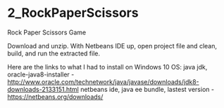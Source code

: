 # 2_RockPaperScissors
Rock Paper Scissors Game

Download and unzip. With Netbeans IDE up, open project file and clean, build, and run the extracted file.

Here are the links to what I had to install on Windows 10 OS:
java jdk, oracle-java8-installer - http://www.oracle.com/technetwork/java/javase/downloads/jdk8-downloads-2133151.html
netbeans ide, java ee bundle, lastest version - https://netbeans.org/downloads/
